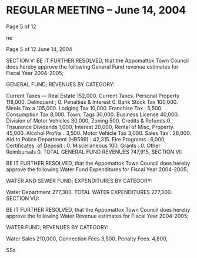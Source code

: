 # REGULAR MEETING – June 14, 2004

Page 5 of 12

ne

Page 5 of 12
June 14, 2004

SECTION V:
BE IT FURTHER RESOLVED, that the Appomattox Town Council does hereby approve the following
General Fund revenue estimates for Fiscal Year 2004-2005;

GENERAL FUND; REVENUES BY CATEGORY:

Current Taxes — Real Estate 152,000.
Current Taxes. Personal Property 118,000.
Delinquent ; 0.
Penalties & Interest 0.
Bank Stock Tax 100,000.
Meals Tax a 105,000.
Lodging Tax 10,000.
Franchise Tax : 5,500.
Consumption Tax 8,000.
Town, Tags 30,000.
Business License 40,000.
Division of Motor Vehicles 30,000,
Zoning 500.
Credits & Refunds 0.
Tnsurance Dividends 1,000,
Interest 20,000,
Rental of Misc, Property. 45,000.
Alcohol Profits . 3,500.
Motor Vehicle Tax 3,000.
Sales Tax . 28,000.
Aid to Police Department (HB599) : 42,315.
Fire Programs : 6,000,
Certificates. of Deposit : 0.
Miscellaneous 100.
Grants : 0.
Other Reimbursals 0.
TOTAL GENERAL FUND REVENUES 747,915,
SECTION VI:

BE IT FURTHER RESOLVED, that the Appomattox Town Council does hereby approve the following
Water Fund Expenditures for Fiscal Year 2004-2005;

WATER AND SEWER FUND; EXPENDITURES BY CATEGORY:

Water Department 277,300.
TOTAL WATER EXPENDITURES 277,300.
SECTION VU:

BE IT FURTHER RESOLVED, that the Appomattox Town Council does hereby approve the following
Water Revenue estimates for Fiscal Year 2004-2005;

WATER FUND; REVENUES BY CATEGORY:

Water Sales 210,000,
Connection Fees 3,500.
Penalty Fees. 4,800,

SSs